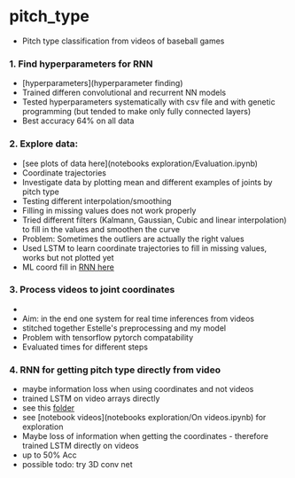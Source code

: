 # pitch_type

* Pitch type classification from videos of baseball games

### 1. Find hyperparameters for RNN 
* [hyperparameters](hyperparameter finding)
* Trained differen convolutional and recurrent NN models
* Tested hyperparameters systematically with csv file and with genetic programming (but tended to make only fully connected layers)
* Best accuracy 64% on all data

### 2. Explore data: 
* [see plots of data here](notebooks exploration/Evaluation.ipynb)
* Coordinate trajectories
* Investigate data by plotting mean and different examples of joints by pitch type
* Testing different interpolation/smoothing
* Filling in missing values does not work properly
* Tried different filters (Kalmann, Gaussian, Cubic and linear interpolation) to fill in the values and smoothen the curve
* Problem: Sometimes the outliers are actually the right values
* Used LSTM to learn coordinate trajectories to fill in missing values, works but not plotted yet
* ML coord fill in [RNN here](videos_to_joints/coord_fill_in.py) 

### 3. Process videos to joint coordinates
* 
* Aim: in the end one system for real time inferences from videos
* stitched together Estelle's preprocessing and my model
* Problem with tensorflow pytorch compatability
* Evaluated times for different steps

### 4. RNN for getting pitch type directly from video
* maybe information loss when using coordinates and not videos
* trained LSTM on video arrays directly
* see this [folder](video_to_pitchtype_directly)
* see [notebook videos](notebooks exploration/On videos.ipynb) for exploration
* Maybe loss of information when getting the coordinates - therefore trained LSTM directly on videos
* up to 50% Acc
* possible todo: try 3D conv net
